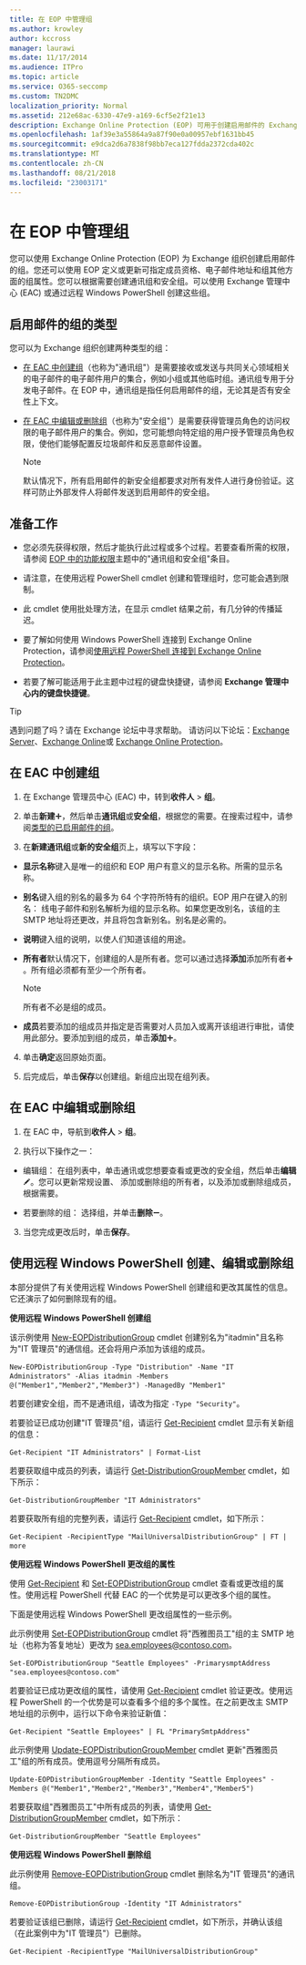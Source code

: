 ```yaml
---
title: 在 EOP 中管理组
ms.author: krowley
author: kccross
manager: laurawi
ms.date: 11/17/2014
ms.audience: ITPro
ms.topic: article
ms.service: O365-seccomp
ms.custom: TN2DMC
localization_priority: Normal
ms.assetid: 212e68ac-6330-47e9-a169-6cf5e2f21e13
description: Exchange Online Protection (EOP) 可用于创建启用邮件的 Exchange 组织的组。您还可以使用 EOP 定义或更新指定成员资格、 电子邮件地址和组的其他方面的组属性。
ms.openlocfilehash: 1af39e3a55864a9a87f90e0a00957ebf1631bb45
ms.sourcegitcommit: e9dca2d6a7838f98bb7eca127fdda2372cda402c
ms.translationtype: MT
ms.contentlocale: zh-CN
ms.lasthandoff: 08/21/2018
ms.locfileid: "23003171"
---
```

# <a name="manage-groups-in-eop"></a>在 EOP 中管理组

 您可以使用 Exchange Online Protection (EOP) 为 Exchange 组织创建启用邮件的组。您还可以使用 EOP 定义或更新可指定成员资格、电子邮件地址和组其他方面的组属性。您可以根据需要创建通讯组和安全组。可以使用 Exchange 管理中心 (EAC) 或通过远程 Windows PowerShell 创建这些组。 
  
## <a name="types-of-mail-enabled-groups"></a>启用邮件的组的类型

您可以为 Exchange 组织创建两种类型的组：
  
- [在 EAC 中创建组](manage-groups-in-eop.md)（也称为"通讯组"）是需要接收或发送与共同关心领域相关的电子邮件的电子邮件用户的集合，例如小组或其他临时组。通讯组专用于分发电子邮件。在 EOP 中，通讯组是指任何启用邮件的组，无论其是否有安全性上下文。
    
- [在 EAC 中编辑或删除组](manage-groups-in-eop.md)（也称为"安全组"）是需要获得管理员角色的访问权限的电子邮件用户的集合。例如，您可能想向特定组的用户授予管理员角色权限，使他们能够配置反垃圾邮件和反恶意邮件设置。
    
    > [!NOTE]
    > 默认情况下，所有启用邮件的新安全组都要求对所有发件人进行身份验证。这样可防止外部发件人将邮件发送到启用邮件的安全组。 
  
## <a name="before-you-begin"></a>准备工作

- 您必须先获得权限，然后才能执行此过程或多个过程。若要查看所需的权限，请参阅 [EOP 中的功能权限](feature-permissions-in-eop.md)主题中的"通讯组和安全组"条目。 
    
- 请注意，在使用远程 PowerShell cmdlet 创建和管理组时，您可能会遇到限制。
    
- 此 cmdlet 使用批处理方法，在显示 cmdlet 结果之前，有几分钟的传播延迟。
    
- 要了解如何使用 Windows PowerShell 连接到 Exchange Online Protection，请参阅[使用远程 PowerShell 连接到 Exchange Online Protection](https://docs.microsoft.com/powershell/exchange/exchange-eop/connect-to-exchange-online-protection-powershell?view=exchange-ps)。
    
- 若要了解可能适用于此主题中过程的键盘快捷键，请参阅 **Exchange 管理中心内的键盘快捷键**。
    
> [!TIP]
> 遇到问题了吗？请在 Exchange 论坛中寻求帮助。 请访问以下论坛：[Exchange Server](https://go.microsoft.com/fwlink/p/?linkId=60612)、[Exchange Online](https://go.microsoft.com/fwlink/p/?linkId=267542)或 [Exchange Online Protection](https://go.microsoft.com/fwlink/p/?linkId=285351)。 
  
## <a name="create-a-group-in-the-eac"></a>在 EAC 中创建组

1. 在 Exchange 管理员中心 (EAC) 中，转到**收件人** \> **组**。
    
2. 单击**新建**![添加图标](../media/ITPro-EAC-AddIcon.gif)，然后单击**通讯组**或**安全组**，根据您的需要。在搜索过程中，请参阅[类型的已启用邮件的组](manage-groups-in-eop.md)。 
    
3. 在**新建通讯组**或**新的安全组**页上，填写以下字段： 
    
  - **显示名称**键入是唯一的组织和 EOP 用户有意义的显示名称。所需的显示名称。 
    
  - **别名**键入组的别名的最多为 64 个字符所特有的组织。EOP 用户在键入的别名： 线电子邮件和别名解析为组的显示名称。如果您更改别名，该组的主 SMTP 地址将还更改，并且将包含新别名。别名是必需的。 
    
  - **说明**键入组的说明，以使人们知道该组的用途。 
    
  - **所有者**默认情况下，创建组的人是所有者。您可以通过选择**添加**添加所有者![添加图标](../media/ITPro-EAC-AddIcon.gif)。所有组必须都有至少一个所有者。
    
    > [!NOTE]
    > 所有者不必是组的成员。 
  
  - **成员**若要添加的组成员并指定是否需要对人员加入或离开该组进行审批，请使用此部分。要添加到组的成员，单击**添加**![添加图标](../media/ITPro-EAC-AddIcon.gif)。
    
4. 单击**确定**返回原始页面。 
    
5. 后完成后，单击**保存**以创建组。新组应出现在组列表。 
    
## <a name="edit-or-remove-a-group-in-the-eac"></a>在 EAC 中编辑或删除组

1. 在 EAC 中，导航到**收件人** \> **组**。
    
2. 执行以下操作之一：
    
  - 编辑组： 在组列表中，单击通讯或您想要查看或更改的安全组，然后单击**编辑**![编辑图标](../media/ITPro-EAC-EditIcon.gif)。您可以更新常规设置、 添加或删除组的所有者，以及添加或删除组成员，根据需要。
    
  - 若要删除的组： 选择组，并单击**删除**![删除图标](../media/ITPro-EAC-RemoveIcon.gif)。
    
3. 当您完成更改后时，单击**保存**。
    
## <a name="create-edit-or-remove-a-group-using-remote-windows-powershell"></a>使用远程 Windows PowerShell 创建、编辑或删除组

本部分提供了有关使用远程 Windows PowerShell 创建组和更改其属性的信息。它还演示了如何删除现有的组。 
  
 **使用远程 Windows PowerShell 创建组**
  
该示例使用 [New-EOPDistributionGroup](http://technet.microsoft.com/library/4610dfe5-fca8-4ba8-be3c-535d1753e0f4.aspx) cmdlet 创建别名为"itadmin"且名称为"IT 管理员"的通信组。还会将用户添加为该组的成员。 
  
```
New-EOPDistributionGroup -Type "Distribution" -Name "IT Administrators" -Alias itadmin -Members @("Member1","Member2","Member3") -ManagedBy "Member1"

```

若要创建安全组，而不是通讯组，请改为指定  `-Type "Security"`。 
  
若要验证已成功创建"IT 管理员"组，请运行 [Get-Recipient](http://technet.microsoft.com/library/2ce6250f-0ad3-4b29-870c-e1d6e1e154bc.aspx) cmdlet 显示有关新组的信息： 
  
```
Get-Recipient "IT Administrators" | Format-List

```

若要获取组中成员的列表，请运行 [Get-DistributionGroupMember](http://technet.microsoft.com/library/15c71bc5-4246-44ac-8b34-8ccd585294b5.aspx) cmdlet，如下所示： 
  
```
Get-DistributionGroupMember "IT Administrators"

```

若要获取所有组的完整列表，请运行 [Get-Recipient](http://technet.microsoft.com/library/2ce6250f-0ad3-4b29-870c-e1d6e1e154bc.aspx) cmdlet，如下所示： 
  
```
Get-Recipient -RecipientType "MailUniversalDistributionGroup" | FT | more

```

 **使用远程 Windows PowerShell 更改组的属性**
  
使用 [Get-Recipient](http://technet.microsoft.com/library/2ce6250f-0ad3-4b29-870c-e1d6e1e154bc.aspx) 和 [Set-EOPDistributionGroup](http://technet.microsoft.com/library/689a66c5-a524-4870-88f3-091fd6eae3b7.aspx) cmdlet 查看或更改组的属性。使用远程 PowerShell 代替 EAC 的一个优势是可以更改多个组的属性。 
  
下面是使用远程 Windows PowerShell 更改组属性的一些示例。
  
此示例使用 [Set-EOPDistributionGroup](http://technet.microsoft.com/library/689a66c5-a524-4870-88f3-091fd6eae3b7.aspx) cmdlet 将"西雅图员工"组的主 SMTP 地址（也称为答复地址）更改为 sea.employees@contoso.com。 
  
```
Set-EOPDistributionGroup "Seattle Employees" -PrimarysmptAddress "sea.employees@contoso.com"

```

若要验证已成功更改组的属性，请使用 [Get-Recipient](http://technet.microsoft.com/library/2ce6250f-0ad3-4b29-870c-e1d6e1e154bc.aspx) cmdlet 验证更改。使用远程 PowerShell 的一个优势是可以查看多个组的多个属性。在之前更改主 SMTP 地址组的示例中，运行以下命令来验证新值： 
  
```
Get-Recipient "Seattle Employees" | FL "PrimarySmtpAddress"

```

此示例使用 [Update-EOPDistributionGroupMember](http://technet.microsoft.com/library/a6d4f790-1b94-42f8-af6f-fa79c504d8ec.aspx) cmdlet 更新"西雅图员工"组的所有成员。使用逗号分隔所有成员。 
  
```
Update-EOPDistributionGroupMember -Identity "Seattle Employees" -Members @("Member1","Member2","Member3","Member4","Member5")

```

若要获取组"西雅图员工"中所有成员的列表，请使用 [Get-DistributionGroupMember](http://technet.microsoft.com/library/15c71bc5-4246-44ac-8b34-8ccd585294b5.aspx) cmdlet，如下所示： 
  
```
Get-DistributionGroupMember "Seattle Employees"

```

 **使用远程 Windows PowerShell 删除组**
  
此示例使用 [Remove-EOPDistributionGroup](http://technet.microsoft.com/library/a17b1307-3187-40b0-a438-c7b35a34c002.aspx) cmdlet 删除名为"IT 管理员"的通讯组。 
  
```
Remove-EOPDistributionGroup -Identity "IT Administrators" 

```

若要验证该组已删除，请运行 [Get-Recipient](http://technet.microsoft.com/library/2ce6250f-0ad3-4b29-870c-e1d6e1e154bc.aspx) cmdlet，如下所示，并确认该组（在此案例中为"IT 管理员"）已删除。 
  
```
Get-Recipient -RecipientType "MailUniversalDistributionGroup"

```


